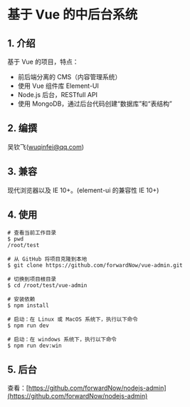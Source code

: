# 基于 Vue 的中后台系统

## 1. 介绍

基于 Vue 的项目，特点：

* 前后端分离的 CMS（内容管理系统）
* 使用 Vue 组件库 Element-UI
* Node.js 后台，RESTfull API
* 使用 MongoDB，通过后台代码创建“数据库”和“表结构”

## 2. 编撰

吴钦飞(wuqinfei@qq.com)

## 3. 兼容

现代浏览器以及 IE 10+。(element-ui 的兼容性 IE 10+)

## 4. 使用

```shell
# 查看当前工作目录
$ pwd
/root/test

# 从 GitHub 将项目克隆到本地
$ git clone https://github.com/forwardNow/vue-admin.git

# 切换到项目根目录
$ cd /root/test/vue-admin

# 安装依赖
$ npm install

# 启动：在 Linux 或 MacOS 系统下，执行以下命令
$ npm run dev

# 启动：在 windows 系统下，执行以下命令
$ npm run dev:win
```

## 5. 后台

查看：[https://github.com/forwardNow/nodejs-admin](https://github.com/forwardNow/nodejs-admin)